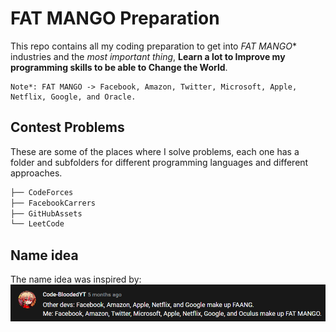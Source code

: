 # FAT MANGO Preparation

This repo contains all my coding preparation to get into *FAT MANGO** industries and the *most important
thing*, **Learn a lot to Improve my programming skills to be able to Change the World**.

    Note*: FAT MANGO -> Facebook, Amazon, Twitter, Microsoft, Apple, Netflix, Google, and Oracle.

## Contest Problems

These are some of the places where I solve problems, each one has a folder and
subfolders for different programming languages and different approaches.

```bash
├── CodeForces
├── FacebookCarrers
├── GitHubAssets
└── LeetCode
```

## Name idea

The name idea was inspired by:
![NameIdea](GitHubAssets/NameIdea.png)